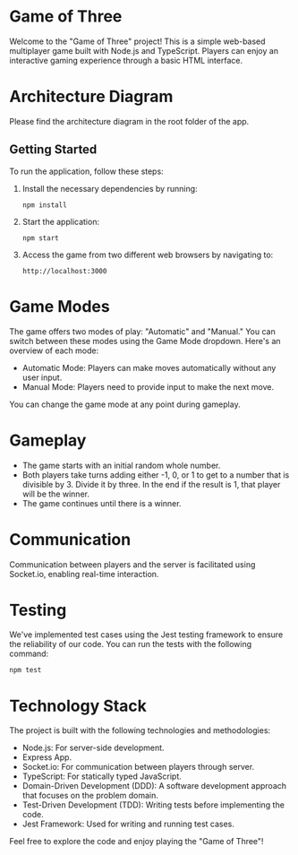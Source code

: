 # Game of Three

Welcome to the "Game of Three" project! This is a simple web-based multiplayer game built with Node.js and TypeScript. Players can enjoy an interactive gaming experience through a basic HTML interface.

# Architecture Diagram

Please find the architecture diagram in the root folder of the app.

## Getting Started

To run the application, follow these steps:

1. Install the necessary dependencies by running:

   ```
   npm install
   ```

2. Start the application:
   ```
   npm start
   ```
3. Access the game from two different web browsers by navigating to:
   ```
   http://localhost:3000
   ```

# Game Modes

The game offers two modes of play: "Automatic" and "Manual." You can switch between these modes using the Game Mode dropdown. Here's an overview of each mode:

- Automatic Mode: Players can make moves automatically without any user input.
- Manual Mode: Players need to provide input to make the next move.

You can change the game mode at any point during gameplay.

# Gameplay

- The game starts with an initial random whole number.
- Both players take turns adding either -1, 0, or 1 to get to a number that is divisible by 3. Divide it by three. In the end if the result is 1, that player will be the winner.
- The game continues until there is a winner.

# Communication

Communication between players and the server is facilitated using Socket.io, enabling real-time interaction.

# Testing

We've implemented test cases using the Jest testing framework to ensure the reliability of our code. You can run the tests with the following command:

```
npm test
```

# Technology Stack

The project is built with the following technologies and methodologies:

- Node.js: For server-side development.
- Express App.
- Socket.io: For communication between players through server.
- TypeScript: For statically typed JavaScript.
- Domain-Driven Development (DDD): A software development approach that focuses on the problem domain.
- Test-Driven Development (TDD): Writing tests before implementing the code.
- Jest Framework: Used for writing and running test cases.

Feel free to explore the code and enjoy playing the "Game of Three"!
